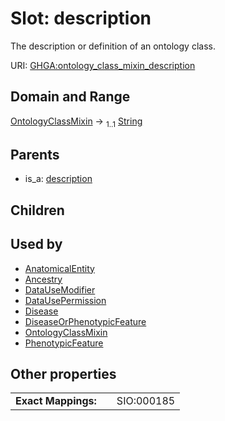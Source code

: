 
# Slot: description


The description or definition of an ontology class.

URI: [GHGA:ontology_class_mixin_description](https://w3id.org/GHGA/ontology_class_mixin_description)


## Domain and Range

[OntologyClassMixin](OntologyClassMixin.md) &#8594;  <sub>1..1</sub> [String](types/String.md)

## Parents

 *  is_a: [description](description.md)

## Children


## Used by

 * [AnatomicalEntity](AnatomicalEntity.md)
 * [Ancestry](Ancestry.md)
 * [DataUseModifier](DataUseModifier.md)
 * [DataUsePermission](DataUsePermission.md)
 * [Disease](Disease.md)
 * [DiseaseOrPhenotypicFeature](DiseaseOrPhenotypicFeature.md)
 * [OntologyClassMixin](OntologyClassMixin.md)
 * [PhenotypicFeature](PhenotypicFeature.md)

## Other properties

|  |  |  |
| --- | --- | --- |
| **Exact Mappings:** | | SIO:000185 |

